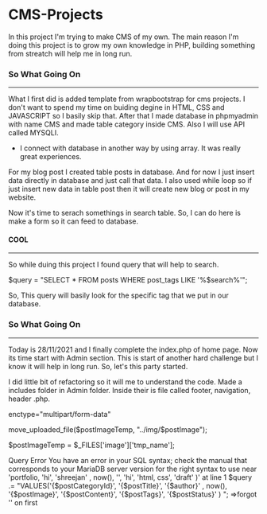 # CMS-Projects

In this project I'm trying to make CMS of my own. The main reason I'm doing this project is to grow my own knowledge in PHP, building something from streatch will help me in long run.

### So What Going On
<hr>

What I first did is added template from wrapbootstrap for cms projects. I don't want to spend my time on buiding degine in HTML, CSS and JAVASCRIPT so I basily skip that.
After that I made database in phpmyadmin with name CMS and made table category inside CMS.
Also I will use API called MYSQLI.

- I connect with database in another way by using array. It was really great experiences.

For my blog post I created table posts in database. And for now I just insert data directly in database and just call that data. I also used while loop so if just insert new data in table post then it will create new blog or post in my website.

Now it's time to serach somethings in search table. So, I can do here is make a form so it can feed to database.

#### COOL
<hr>

So while duing this project I found query that will help to search. 

$query = "SELECT * FROM posts WHERE post_tags LIKE '%$search%'";

So, This query will basily look for the specific tag that we put in our database. 

### So What Going On
<hr>

Today is 28/11/2021 and I finally complete the index.php of home page. Now its time start with Admin section. This is start of another hard challenge but I know it will help in long run. So, let's this party started.

I did little bit of refactoring so it will me to understand the code. Made a includes folder in Admin folder. Inside their is file called footer, navigation, header .php. 


enctype="multipart/form-data"

move_uploaded_file($postImageTemp, "../img/$postImage");

$postImageTemp =  $_FILES['image']['tmp_name'];

Query Error You have an error in your SQL syntax; check the manual that corresponds to your MariaDB server version for the right syntax to use near 'portfolio, 'hi', 'shreejan' , now(), '', 'hi', 'html, css', 'draft' )' at line 1
$query .= "VALUES('{$postCategoryId}', '{$postTitle}', '{$author}' , now(), '{$postImage}', '{$postContent}', '{$postTags}', '{$postStatus}' ) "; =>forgot '' on first












                

